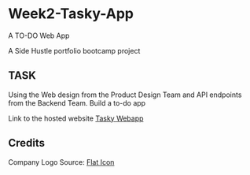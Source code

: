 # Week2-Tasky-App
A TO-DO Web App

A Side Hustle portfolio bootcamp project


## TASK

Using the Web design from the Product Design Team and API endpoints from the Backend Team.
Build a to-do app




Link to the hosted website [Tasky Webapp](https://tasky-webapp.netlify.app/)

## Credits
Company Logo Source:
[Flat Icon](https://www.flaticon.com/free-icons/twitter)
